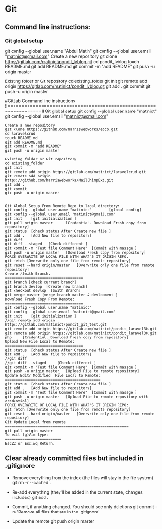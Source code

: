 # Git



## Command line instructions:

### Git global setup

git config --global user.name "Abdul Matin"
git config --global user.email "matinict@gmail.com"
Create a new repository
git clone https://gitlab.com/matinict/pondit_lvblog.git
cd pondit_lvblog
touch README.md
git add README.md
git commit -m "add README"
git push -u origin master

Existing folder or Git repository
cd existing_folder
git init
git remote add origin https://gitlab.com/matinict/pondit_lvblog.git
git add .
git commit
git push -u origin master


#GitLab Command line instructions
!!==================================================================!!
	Git global setup
	git config --global user.name "matinict"
	git config --global user.email "matinict@gmail.com"

	Create a new repository
	git clone https://github.com/harriswebworks/edco.git
	cd laravelcrud
	touch README.md
	git add README.md
	git commit -m "add README"
	git push -u origin master

	Existing folder or Git repository
	cd existing_folder
	git init
	git remote add origin https://gitlab.com/matinict/laravelcrud.git
	git remote add origin https://github.com/harriswebworks/MailChimpExt.git
	git add .
	git commit
	git push -u origin master
	
	
	Git Global Setup From Remote Repo to local directory:
	git config --global user.name "matinict"		[global config]
	git config --global user.email "matinict@gmail.com"
	git init	[git initialization ]
	git pull origin master		[Credential. Download Fresh copy from repository]
	git status 	[check status After Create new file ]
	git add . 	[Add New file to repository]
	git diff
	git diff --staged  	[Check different ]
	git commit -m "Test file Comment Here" 	[Commit with massge ]
	git push -u origin master 	[Download Fresh copy from repository]
	FORCE OVERWRITE OF LOCAL FILE WITH WHAT'S IT ORIGIN REPO:
	git fetch [Overwrite only one file from remote repository]
	git reset --hard origin/master   [Overwrite only one file from remote repository]
	Create /Swith Branch:
	====================================
	git branch [check current branch]
	git branch devlop  [Create new branch]
	git checkout devlop  [Swith Branch]
	git merge master [merge branch master & devlopment ]
	Download Fresh Copy From Remote:
	====================================
	git config --global user.name "matinict"
	git config --global user.email "matinict@gmail.com"
	git init	[git initialization ]
	//git remote add origin https://gitlab.com/matinict/pondit_git_test.git
	git remote add origin https://gitlab.com/matinict/pondit_laravel30.git
	git remote add origin https://gitlab.com/matinict/pondit_laravel30.git
	php		[Credential. Download Fresh copy from repository]
	Upload New File Local to Remote:
	====================================
	git status 	[check status After Create new file ]
	git add . 	[Add New file to repository]
	//git diff
	//git diff --staged  	[Check different ]
	git commit -m "Test file Comment Here" 	[Commit with massge ]
	git push -u origin master 	[Upload File to remote repository]
	Update Edit/ Modified  File Local to Remote:
	============================================
	git status 	[check status After Create new file ]
	git add . 	[Add New file to repository]
	git commit -m "Test file Comment Here" 	[Commit with massge ]
	git push -u origin master 	[Upload File to remote repository with credential]
	FORCE OVERWRITE OF LOCAL FILE WITH WHAT'S IT ORIGIN REPO:
	git fetch [Overwrite only one file from remote repository]
	git reset --hard origin/master   [Overwrite only one file from remote repository]
	Git Update Local from remote
	=========================================================
	git pull origin master
	To exit (g)Vim type:
	==========================
	EscZZ or Esc:wq Return.
## Clear already committed files but included in .gitignore
	
- Remove everything from the index (the files will stay in the file system) 
	git rm -r --cached .

- Re-add everything (they'll be added in the current state, changes included)
	git add .

- Commit, if anything changed. You should see only deletions
	git commit -m 'Remove all files that are in the .gitignore'

- Update the remote
	git push origin master
